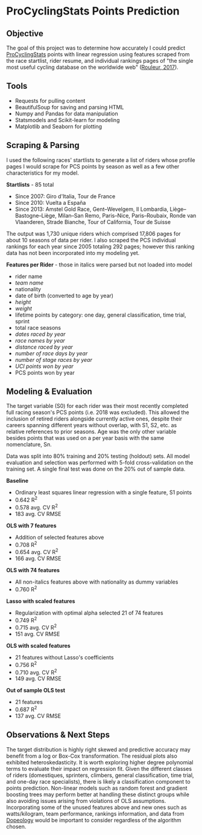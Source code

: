 # ProCyclingStats Points Prediction

## Objective
The goal of this project was to determine how accurately I could predict [ProCyclingStats](https://www.procyclingstats.com/) points with linear regression using features scraped from the race startlist, rider resume, and individual rankings pages of "the single most useful cycling database on the worldwide web" ([Rouleur, 2017](https://rouleur.cc/editorial/number-crunchers-pro-cycling-stats/)).

## Tools
- Requests for pulling content
- BeautifulSoup for saving and parsing HTML
- Numpy and Pandas for data manipulation
- Statsmodels and Scikit-learn for modeling
- Matplotlib and Seaborn for plotting

## Scraping & Parsing
I used the following races' startlists to generate a list of riders whose profile pages I would scrape for PCS points by season as well as a few other characteristics for my model.

**Startlists** - 85 total
- Since 2007: Giro d'Italia, Tour de France
- Since 2010: Vuelta a España
- Since 2013: Amstel Gold Race, Gent–Wevelgem, Il Lombardia, Liège–Bastogne–Liège, Milan–San Remo, Paris–Nice, Paris–Roubaix, Ronde van Vlaanderen, Strade Bianche, Tour of California, Tour de Suisse

The output was 1,730 unique riders which comprised 17,806 pages for about 10 seasons of data per rider. I also scraped the PCS individual rankings for each year since 2005 totaling 292 pages; however this ranking data has not been incorporated into my modeling yet.

**Features per Rider** - those in italics were parsed but not loaded into model
- rider name
- _team name_
- nationality
- date of birth (converted to age by year)
- _height_
- _weight_
- lifetime points by category: one day, general classification, time trial, sprint
- total race seasons
- _dates raced by year_
- _race names by year_
- _distance raced by year_
- _number of race days by year_
- _number of stage races by year_
- _UCI points won by year_
- PCS points won by year

## Modeling & Evaluation
The target variable (S0) for each rider was their most recently completed full racing season's PCS points (i.e. 2018 was excluded). This allowed the inclusion of retired riders alongside currently active ones, despite their careers spanning different years without overlap, with S1, S2, etc. as relative references to prior seasons. Age was the only other variable besides points that was used on a per year basis with the same nomenclature, S*n*.

Data was split into 80% training and 20% testing (holdout) sets. All model evaluation and selection was performed with 5-fold cross-validation on the training set. A single final test was done on the 20% out of sample data.

**Baseline**
- Ordinary least squares linear regression with a single feature, S1 points
- 0.642 R<sup>2</sup>
- 0.578 avg. CV R<sup>2</sup>
- 183 avg. CV RMSE

**OLS with 7 features**
- Addition of selected features above
- 0.708 R<sup>2</sup>
- 0.654 avg. CV R<sup>2</sup>
- 166 avg. CV RMSE

**OLS with 74 features**
- All non-italics features above with nationality as dummy variables
- 0.760 R<sup>2</sup>

**Lasso with scaled features**
- Regularization with optimal alpha selected 21 of 74 features
- 0.749 R<sup>2</sup>
- 0.715 avg. CV R<sup>2</sup>
- 151 avg. CV RMSE

**OLS with scaled features**
- 21 features without Lasso's coefficients
- 0.756 R<sup>2</sup>
- 0.710 avg. CV R<sup>2</sup>
- 149 avg. CV RMSE

**Out of sample OLS test**
- 21 features
- 0.687 R<sup>2</sup>
- 137 avg. CV RMSE

## Observations & Next Steps
The target distribution is highly right skewed and predictive accuracy may benefit from a log or Box-Cox transformation. The residual plots also exhibited heteroskedasticity. It is worth exploring higher degree polynomial terms to evaluate their impact on regression fit. Given the different classes of riders (domestiques, sprinters, climbers, general classification, time trial, and one-day race specialists), there is likely a classification component to points prediction. Non-linear models such as random forest and gradient boosting trees may perform better at handling these distinct groups while also avoiding issues arising from violations of OLS assumptions. Incorporating some of the unused features above and new ones such as watts/kilogram, team performance, rankings information, and data from [Dopeology](https://www.dopeology.org/) would be important to consider regardless of the algorithm chosen.
